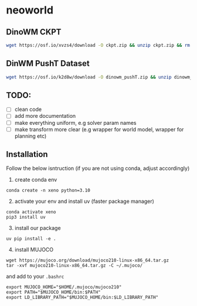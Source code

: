 # neoworld

## DinoWM CKPT

```bash
wget https://osf.io/xvzs4/download -O ckpt.zip && unzip ckpt.zip && rm ckpt.zip
```

## DinWM PushT Dataset

```bash
wget https://osf.io/k2d8w/download -O dinowm_pushT.zip && unzip dinowm_pushT.zip && rm dinowm_pushT.zip
```

## TODO:

- [ ] clean code
- [ ] add more documentation
- [ ] make everything uniform, e.g solver param names
- [ ] make transform more clear (e.g wrapper for world model, wrapper for planning etc)

## Installation

Follow the below isntruction (if you are not using conda, adjust accordingly)

1. create conda env
  ```
  conda create -n xeno python=3.10
  ```

2. activate your env and install uv (faster package manager)
  ```
  conda activate xeno
  pip3 install uv
  ```
3. install our package
  ```
  uv pip install -e .
  ```
4. install MUJOCO
  ```
  wget https://mujoco.org/download/mujoco210-linux-x86_64.tar.gz
  tar -xvf mujoco210-linux-x86_64.tar.gz -C ~/.mujoco/
  ```
  and add to your `.bashrc`
  ```
  export MUJOCO_HOME="$HOME/.mujoco/mujoco210"
export PATH="$MUJOCO_HOME/bin:$PATH"
export LD_LIBRARY_PATH="$MUJOCO_HOME/bin:$LD_LIBRARY_PATH"
```



